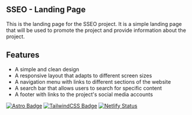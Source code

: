 ## SSEO - Landing Page

This is the landing page for the SSEO project. It is a simple landing page that will be used to promote the project and provide information about the project.

## Features

- A simple and clean design
- A responsive layout that adapts to different screen sizes
- A navigation menu with links to different sections of the website
- A search bar that allows users to search for specific content
- A footer with links to the project's social media accounts

[![Astro Badge](https://img.shields.io/badge/Astro-333333?style=for-the-badge&logo=astro&logoColor=white)](https://astro.build) [![TailwindCSS Badge](https://img.shields.io/badge/TailwindCSS-38B2AC?style=for-the-badge&logo=tailwind-css&logoColor=white)](https://tailwindcss.com) [![Netlify Status](https://api.netlify.com/api/v1/badges/c695d8a8-97a9-4096-bbce-cf92f673a216/deploy-status)](https://app.netlify.com/sites/sseo/deploys)
